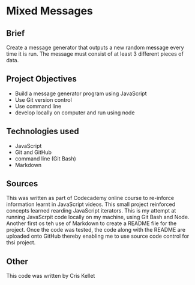 # Mixed Messages

## Brief
Create a message generator that outputs a new random message every time it is run.  The message must consist of at least 3 different pieces of data.

## Project Objectives
* Build a message generator program using JavaScript
* Use Git version control
* Use command line
* develop locally on computer and run using node


## Technologies used
* JavaScript
* Git and GitHub
* command line (Git Bash)
* Markdown

## Sources
This was written as part of Codecademy online course to re-inforce information learnt in JavaScript videos.  This small project reinforced concepts learned rearding JavaScript iterators.  This is my attempt at running JavaScrpit code locally on my machine, using Git Bash and Node.  Another first os teh use of Markdown to create a README file for the project. Once the code was tested, the code along with the README are uploaded onto GitHub thereby enabling me to use source code control for thsi project.

## Other
This code was written by Cris Kellet 